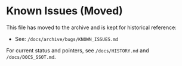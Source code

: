# Known Issues (Moved)

This file has moved to the archive and is kept for historical reference:

- See: `/docs/archive/bugs/KNOWN_ISSUES.md`

For current status and pointers, see `/docs/HISTORY.md` and `/docs/DOCS_SSOT.md`.
